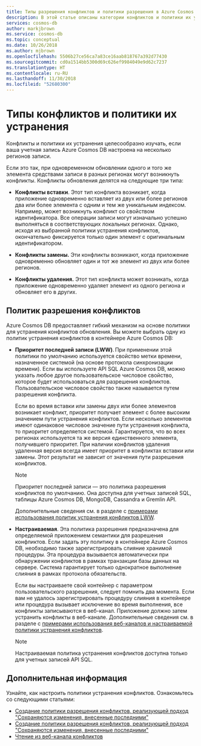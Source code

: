 ```yaml
---
title: Типы разрешения конфликтов и политики разрешения в Azure Cosmos DB
description: В этой статье описаны категории конфликтов и политики их устранения в Azure Cosmos DB.
services: cosmos-db
author: markjbrown
ms.service: cosmos-db
ms.topic: conceptual
ms.date: 10/26/2018
ms.author: mjbrown
ms.openlocfilehash: 5506b27ce56ca7a83ce16aab818767a392d77430
ms.sourcegitcommit: cd0a1514bb5300d69c626ef9984049e9d62c7237
ms.translationtype: HT
ms.contentlocale: ru-RU
ms.lasthandoff: 11/30/2018
ms.locfileid: "52680300"
---
```

# <a name="conflict-types-and-resolution-policies"></a>Типы конфликтов и политики их устранения

Конфликты и политики их устранения целесообразно изучать, если ваша учетная запись Azure Cosmos DB настроена на несколько регионов записи.

Если это так, при одновременном обновлении одного и того же элемента средствами записи в разных регионах могут возникнуть конфликты. Конфликты обновления делятся на следующие три типа:

* **Конфликты вставки**. Этот тип конфликта возникает, когда приложение одновременно вставляет из двух или более регионов два или более элемента с одним и тем же уникальным индексом. Например, может возникнуть конфликт со свойством идентификатора. Все операции записи могут изначально успешно выполняться в соответствующих локальных регионах. Однако, исходя из выбранной политики устранения конфликтов, окончательно фиксируется только один элемент с оригинальным идентификатором.

* **Конфликты замены.** Эти конфликты возникают, когда приложение одновременно обновляет один и тот же элемент из двух или более регионов.

* **Конфликты удаления.** Этот тип конфликта может возникать, когда приложение одновременно удаляет элемент из одного региона и обновляет его в других.

## <a name="conflict-resolution-policies"></a>Политик разрешения конфликтов

Azure Cosmos DB предоставляет гибкий механизм на основе политики для устранения конфликтов обновления. Вы можете выбрать одну из политик устранения конфликтов в контейнере Azure Cosmos DB:

- **Приоритет последней записи (LWW)**. При применении этой политики по умолчанию используется свойство метки времени, назначенное системой (на основе протокола синхронизации времени). Если вы используете API SQL Azure Cosmos DB, можно указать любое другое пользовательское числовое свойство, которое будет использоваться для разрешения конфликтов. Пользовательское числовое свойство также называется путем разрешения конфликта. 

  Если во время вставки или замены двух или более элементов возникает конфликт, приоритет получает элемент с более высоким значением пути устранения конфликтов. Если несколько элементов имеют одинаковое числовое значение пути устранения конфликта, то приоритет определяется системой. Гарантируется, что во всех регионах используется та же версия единственного элемента, получившего приоритет. При наличии конфликтов удаления удаленная версия всегда имеет приоритет в конфликтах вставки или замены. Этот результат не зависит от значения пути разрешения конфликтов.

  > [!NOTE]
  > Приоритет последней записи — это политика разрешения конфликтов по умолчанию. Она доступна для учетных записей SQL, таблицы Azure Cosmos DB, MongoDB, Cassandra и Gremlin API.

  Дополнительные сведения см. в разделе с [примерами использования политик устранения конфликтов LWW](how-to-manage-conflicts.md#create-a-last-writer-wins-conflict-resolution-policy).

- **Настраиваемая**. Эта политика разрешения предназначена для определяемой приложением семантики для разрешения конфликтов. Если задать эту политику в контейнере Azure Cosmos DB, необходимо также зарегистрировать слияние хранимой процедуры. Эта процедура вызывается автоматически при обнаружении конфликтов в рамках транзакции базы данных на сервере. Система гарантирует только однократное выполнение слияния в рамках протокола обязательств.  

  Если вы настраиваете свой контейнер с параметром пользовательского разрешения, следует помнить два момента. Если вам не удалось зарегистрировать процедуру слияния в контейнере или процедура вызывает исключение во время выполнения, все конфликты записываются в веб-канал. Приложение должно затем устранить конфликты в веб-канале. Дополнительные сведения см. в разделе с [примерами использования веб-каналов и настраиваемой политики устранения конфликтов](how-to-manage-conflicts.md#create-a-last-writer-wins-conflict-resolution-policy).

  > [!NOTE]
  > Настраиваемая политика устранения конфликтов доступна только для учетных записей API SQL.

## <a name="next-steps"></a>Дополнительная информация

Узнайте, как настроить политики устранения конфликтов. Ознакомьтесь со следующими статьями:

* [Создание политики разрешения конфликтов, реализующей подход "Сохраняются изменения, внесенные последними"](how-to-manage-conflicts.md#create-a-last-writer-wins-conflict-resolution-policy)
* [Создание политики разрешения конфликтов, реализующей подход "Сохраняются изменения, внесенные последними"](how-to-manage-conflicts.md#create-a-last-writer-wins-conflict-resolution-policy)
* [Чтение из веб-канала конфликтов](how-to-manage-conflicts.md#read-from-conflict-feed)
